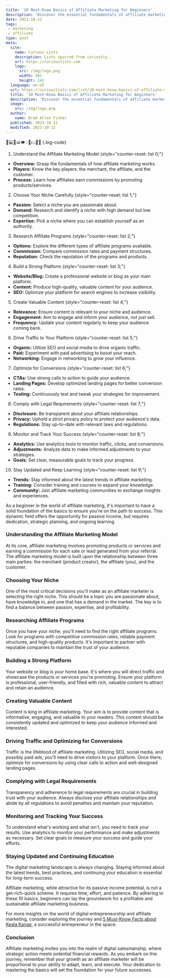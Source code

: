 ```yaml
---
title: '10 Must-Know Basics of Affiliate Marketing for Beginners'
description: 'Discover the essential fundamentals of affiliate marketing in this beginner''s guide. Learn how to build passive income streams and satisfy your curious mind.'
date: 2023-10-12
tags:
 - marketing
 - affiliate
type: post
meta:
  site:
    name: Curious Lists
    description: Lists spurred from curiosity.
    url: https://curiouslists.com
    logo:
      src: /img/logo.png
      width: 301
      height: 242
  language: en-US
  url: https://curiouslists.com/list/10-must-know-basics-of-affiliate-marketing-for-beginners
  title: '10 Must-Know Basics of Affiliate Marketing for Beginners'
  description: 'Discover the essential fundamentals of affiliate marketing in this beginner''s guide. Learn how to build passive income streams and satisfy your curious mind.'
  image:
    src: /img/logo.png
  author:
    name: Brad Allen Fisher
  published: 2023-10-12
  modified: 2023-10-12
---
```



🤝💻🌐📊👁️💡🔗💵📢🎯 {.big-code}

1. Understand the Affiliate Marketing Model {style="counter-reset: list 0;"}
  - **Overview:** Grasp the fundamentals of how affiliate marketing works.
  - **Players:** Know the key players: the merchant, the affiliate, and the customer.
  - **Process:** Learn how affiliates earn commissions by promoting products/services.

2. Choose Your Niche Carefully {style="counter-reset: list 1;"}
  - **Passion:** Select a niche you are passionate about.
  - **Demand:** Research and identify a niche with high demand but low competition.
  - **Expertise:** Pick a niche where you can establish yourself as an authority.

3. Research Affiliate Programs {style="counter-reset: list 2;"}
  - **Options:** Explore the different types of affiliate programs available.
  - **Commission:** Compare commission rates and payment structures.
  - **Reputation:** Check the reputation of the programs and products.

4. Build a Strong Platform {style="counter-reset: list 3;"}
  - **Website/Blog:** Create a professional website or blog as your main platform.
  - **Content:** Produce high-quality, valuable content for your audience.
  - **SEO:** Optimize your platform for search engines to increase visibility.

5. Create Valuable Content {style="counter-reset: list 4;"}
  - **Relevance:** Ensure content is relevant to your niche and audience.
  - **Engagement:** Aim to engage and inform your audience, not just sell.
  - **Frequency:** Update your content regularly to keep your audience coming back.

6. Drive Traffic to Your Platform {style="counter-reset: list 5;"}
  - **Organic:** Utilize SEO and social media to drive organic traffic.
  - **Paid:** Experiment with paid advertising to boost your reach.
  - **Networking:** Engage in networking to grow your influence.

7. Optimize for Conversions {style="counter-reset: list 6;"}
  - **CTAs:** Use strong calls to action to guide your audience.
  - **Landing Pages:** Develop optimized landing pages for better conversion rates.
  - **Testing:** Continuously test and tweak your strategies for improvement.

8. Comply with Legal Requirements {style="counter-reset: list 7;"}
  - **Disclosure:** Be transparent about your affiliate relationships.
  - **Privacy:** Uphold a strict privacy policy to protect your audience's data.
  - **Regulations:** Stay up-to-date with relevant laws and regulations.

9. Monitor and Track Your Success {style="counter-reset: list 8;"}
  - **Analytics:** Use analytics tools to monitor traffic, clicks, and conversions.
  - **Adjustments:** Analyze data to make informed adjustments to your strategies.
  - **Goals:** Set clear, measurable goals to track your progress.

10. Stay Updated and Keep Learning {style="counter-reset: list 9;"}
  - **Trends:** Stay informed about the latest trends in affiliate marketing.
  - **Training:** Consider training and courses to expand your knowledge.
  - **Community:** Join affiliate marketing communities to exchange insights and experiences.


As a beginner in the world of affiliate marketing, it's important to have a solid foundation of the basics to ensure you're on the path to success. This dynamic field offers the opportunity for passive income, but requires dedication, strategic planning, and ongoing learning.

### Understanding the Affiliate Marketing Model

At its core, affiliate marketing involves promoting products or services and earning a commission for each sale or lead generated from your referral. The affiliate marketing model is built upon the relationship between three main parties: the merchant (product creator), the affiliate (you), and the customer.

### Choosing Your Niche

One of the most critical decisions you'll make as an affiliate marketer is selecting the right niche. This should be a topic you are passionate about, have knowledge in, and one that has a demand in the market. The key is to find a balance between passion, expertise, and profitability.

### Researching Affiliate Programs

Once you have your niche, you'll need to find the right affiliate programs. Look for programs with competitive commission rates, reliable payment structures, and high-quality products. It's important to partner with reputable companies to maintain the trust of your audience.

### Building a Strong Platform

Your website or blog is your home base. It's where you will direct traffic and showcase the products or services you're promoting. Ensure your platform is professional, user-friendly, and filled with rich, valuable content to attract and retain an audience.

### Creating Valuable Content

Content is king in affiliate marketing. Your aim is to provide content that is informative, engaging, and valuable to your readers. This content should be consistently updated and optimized to keep your audience informed and interested.

### Driving Traffic and Optimizing for Conversions

Traffic is the lifeblood of affiliate marketing. Utilizing SEO, social media, and possibly paid ads, you'll need to drive visitors to your platform. Once there, optimize for conversions by using clear calls to action and well-designed landing pages.

### Complying with Legal Requirements

Transparency and adherence to legal requirements are crucial in building trust with your audience. Always disclose your affiliate relationships and abide by all regulations to avoid penalties and maintain your reputation.

### Monitoring and Tracking Your Success

To understand what's working and what isn't, you need to track your results. Use analytics to monitor your performance and make adjustments as necessary. Set clear goals to measure your success and guide your efforts.

### Staying Updated and Continuing Education

The digital marketing landscape is always changing. Staying informed about the latest trends, best practices, and continuing your education is essential for long-term success.

Affiliate marketing, while attractive for its passive income potential, is not a get-rich-quick scheme. It requires time, effort, and patience. By adhering to these 10 basics, beginners can lay the groundwork for a profitable and sustainable affiliate marketing business.

For more insights on the world of digital entrepreneurship and affiliate marketing, consider exploring the journey and [5 Must-Know Facts about Keala Kanae](https://curiouslists.com/list/5-must-know-facts-about-keala-kanae/), a successful entrepreneur in the space.

### Conclusion

Affiliate marketing invites you into the realm of digital salesmanship, where strategic action meets potential financial rewards. As you embark on this journey, remember that your growth as an affiliate marketer will be proportional to your ability to adapt, learn, and execute. Your dedication to mastering the basics will set the foundation for your future successes.